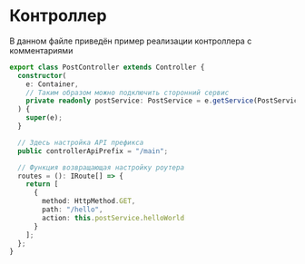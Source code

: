 # Контроллер

В данном файле приведён пример реализации контроллера с комментариями

```ts
export class PostController extends Controller {
  constructor(
    e: Container,
    // Таким образом можно подключить сторонний сервис
    private readonly postService: PostService = e.getService(PostService)
  ) {
    super(e);
  }

  // Здесь настройка API префикса 
  public controllerApiPrefix = "/main";

  // Функция возвращающая настройку роутера
  routes = (): IRoute[] => {
    return [
      {
        method: HttpMethod.GET,
        path: "/hello",
        action: this.postService.helloWorld
      }
    ];
  };
}

```
